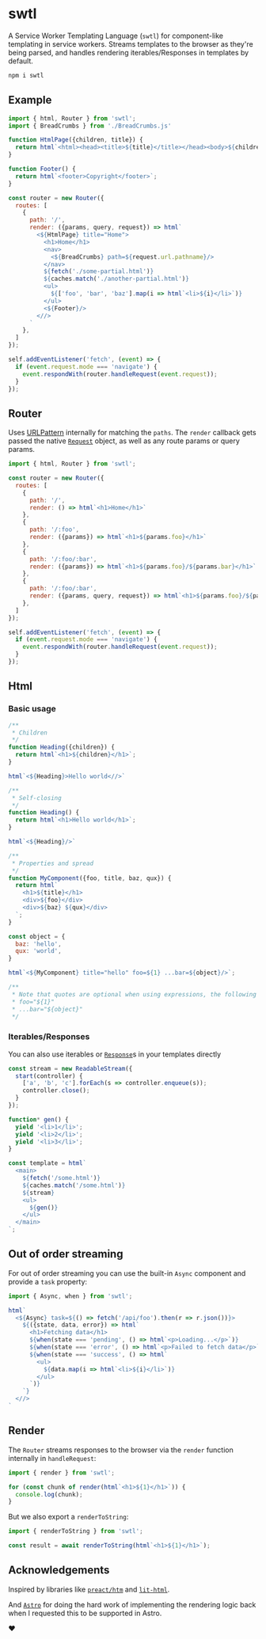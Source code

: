 # swtl

A Service Worker Templating Language (`swtl`) for component-like templating in service workers. Streams templates to the browser as they're being parsed, and handles rendering iterables/Responses in templates by default.

```bash
npm i swtl
```

## Example

```js
import { html, Router } from 'swtl';
import { BreadCrumbs } from './BreadCrumbs.js'

function HtmlPage({children, title}) {
  return html`<html><head><title>${title}</title></head><body>${children}</body></html>`;
}

function Footer() {
  return html`<footer>Copyright</footer>`;
}

const router = new Router({
  routes: [
    {
      path: '/',
      render: ({params, query, request}) => html`
        <${HtmlPage} title="Home">
          <h1>Home</h1>
          <nav>
            <${BreadCrumbs} path=${request.url.pathname}/>
          </nav>
          ${fetch('./some-partial.html')}
          ${caches.match('./another-partial.html')}
          <ul>
            ${['foo', 'bar', 'baz'].map(i => html`<li>${i}</li>`)}
          </ul>
          <${Footer}/>
        <//>
      `
    },
  ]
});

self.addEventListener('fetch', (event) => {
  if (event.request.mode === 'navigate') {
    event.respondWith(router.handleRequest(event.request));
  }
});
```

## Router

Uses [URLPattern](https://developer.mozilla.org/en-US/docs/Web/API/URLPattern) internally for matching the `paths`. The `render` callback gets passed the native [`Request`](https://developer.mozilla.org/en-US/docs/Web/API/Request) object, as well as any route params or query params.

```js
import { html, Router } from 'swtl';

const router = new Router({
  routes: [
    {
      path: '/',
      render: () => html`<h1>Home</h1>`
    },
    {
      path: '/:foo',
      render: ({params}) => html`<h1>${params.foo}</h1>`
    },
    {
      path: '/:foo/:bar',
      render: ({params}) => html`<h1>${params.foo}/${params.bar}</h1>`
    },
    {
      path: '/:foo/:bar',
      render: ({params, query, request}) => html`<h1>${params.foo}/${params.bar}</h1>`
    },
  ]
});

self.addEventListener('fetch', (event) => {
  if (event.request.mode === 'navigate') {
    event.respondWith(router.handleRequest(event.request));
  }
});
```

## Html

### Basic usage

```js
/**
 * Children
 */
function Heading({children}) {
  return html`<h1>${children}</h1>`;
}

html`<${Heading}>Hello world<//>`

/**
 * Self-closing
 */
function Heading() {
  return html`<h1>Hello world</h1>`;
}

html`<${Heading}/>`

/**
 * Properties and spread
 */
function MyComponent({foo, title, baz, qux}) {
  return html`
    <h1>${title}</h1>
    <div>${foo}</div>
    <div>${baz} ${qux}</div>
  `;
}

const object = {
  baz: 'hello',
  qux: 'world',
}

html`<${MyComponent} title="hello" foo=${1} ...bar=${object}/>`;

/** 
 * Note that quotes are optional when using expressions, the following is also fine:
 * foo="${1}"
 * ...bar="${object}"
 */
```

### Iterables/Responses

You can also use iterables or [`Response`](https://developer.mozilla.org/en-US/docs/Web/API/Response)s in your templates directly

```js
const stream = new ReadableStream({
  start(controller) {
    ['a', 'b', 'c'].forEach(s => controller.enqueue(s));
    controller.close();
  }
});

function* gen() {
  yield '<li>1</li>';
  yield '<li>2</li>';
  yield '<li>3</li>';
}

const template = html`
  <main> 
    ${fetch('/some.html')}
    ${caches.match('/some.html')}
    ${stream}
    <ul>
      ${gen()}
    </ul>
  </main>
`;
```

## Out of order streaming

For out of order streaming you can use the built-in `Async` component and provide a `task` property:

```js
import { Async, when } from 'swtl';

html`
  <${Async} task=${() => fetch('/api/foo').then(r => r.json())}>
    ${({state, data, error}) => html`
      <h1>Fetching data</h1>
      ${when(state === 'pending', () => html`<p>Loading...</p>`)}
      ${when(state === 'error', () => html`<p>Failed to fetch data</p>`)}
      ${when(state === 'success', () => html`
        <ul>
          ${data.map(i => html`<li>${i}</li>`)}
        </ul>
      `)}
    `}
  <//>
`
```


## Render

The `Router` streams responses to the browser via the `render` function internally in `handleRequest`:

```js
import { render } from 'swtl';

for (const chunk of render(html`<h1>${1}</h1>`)) {
  console.log(chunk);
}
```

But we also export a `renderToString`:

```js
import { renderToString } from 'swtl';

const result = await renderToString(html`<h1>${1}</h1>`);
```

## Acknowledgements

Inspired by libraries like [`preact/htm`](https://github.com/developit/htm) and [`lit-html`](https://github.com/lit/lit).

And [`Astro`](https://github.com/withastro/astro) for doing the hard work of implementing the rendering logic back when I requested this to be supported in Astro.

❤️